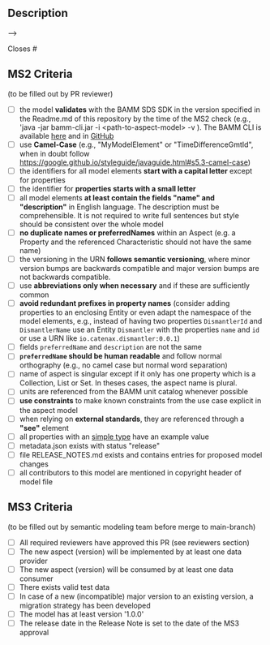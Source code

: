 ## Description
<!-- Please provide a short description about what this PR changes and reference an issue that was initially created to introduce the new aspect model -->

 -->

Closes #

<!-- The MS2 and MS3 criteria are intended for merges to the main-branch. For small bug-fixes or during the model development, for instance, when merging to a feature branch, you may decide to not fill out the checklists. However, we recommend to follow the MS2 checklist during the development. The MS3 checklist becomes relevant for merges to the main-branch. -->
## MS2 Criteria
(to be filled out by PR reviewer)
- [ ] the model **validates** with the BAMM SDS SDK in the version specified in the Readme.md of this repository by the time of the MS2 check  (e.g., 'java -jar bamm-cli.jar -i \<path-to-aspect-model\> -v ). The  BAMM CLI is available [here](https://openmanufacturingplatform.github.io/sds-documentation/sds-developer-guide/dev-snapshot/tooling-guide/bamm-cli.html) and in [GitHub](https://github.com/OpenManufacturingPlatform/sds-sdk/releases)
- [ ] use **Camel-Case** (e.g., "MyModelElement" or "TimeDifferenceGmtId", when in doubt follow https://google.github.io/styleguide/javaguide.html#s5.3-camel-case)
- [ ] the identifiers for all model elements **start with a capital letter** except for properties
- [ ] the identifier for **properties starts with a small letter**
- [ ] all model elements **at least contain the fields "name" and "description"** in English language. The description must be comprehensible. It is not required to write full sentences but style should be consistent over the whole model
- [ ] **no duplicate names or preferredNames** within an Aspect (e.g. a Property and the referenced Characteristic should not have the same name)
- [ ] the versioning in the URN **follows semantic versioning**, where minor version bumps are backwards compatible and major version bumps are not backwards compatible. 
- [ ] use **abbreviations only when necessary** and if these are sufficiently common
- [ ] **avoid redundant prefixes in property names** (consider adding properties to an enclosing Entity or even adapt the namespace of the model elements, e.g., instead of having two properties `DismantlerId` and `DismantlerName` use an Entity `Dismantler` with the properties `name` and `id` or use a URN like `io.catenax.dismantler:0.0.1`)
- [ ] fields `preferredName` and `description` are not the same
- [ ] **`preferredName` should be human readable** and follow normal orthography (e.g., no camel case but normal word separation)
- [ ] name of aspect is singular except if it only has one property which is a Collection, List or Set. In theses cases, the aspect name is plural.
- [ ] units are referenced from the BAMM unit catalog whenever possible
- [ ] **use constraints** to make known constraints from the use case explicit in the aspect model 
- [ ] when relying on **external standards**, they are referenced through a **"see"** element
- [ ] all properties with an [simple type](https://openmanufacturingplatform.github.io/sds-documentation/bamm-specification/v1.0.0/datatypes.html) have an example value
- [ ] metadata.json exists with status "release"
- [ ] file RELEASE_NOTES.md exists and contains entries for proposed model changes 
- [ ] all contributors to this model are mentioned in copyright header of model file

## MS3 Criteria
(to be filled out by semantic modeling team before merge to main-branch)
- [ ] All required reviewers have approved this PR (see reviewers section)
- [ ] The new aspect (version) will be implemented by at least one data provider
- [ ] The new aspect (version) will be consumed by at least one data consumer
- [ ] There exists valid test data
- [ ] In case of a new (incompatible) major version to an existing version, a migration strategy has been developed
- [ ] The model has at least version '1.0.0'
- [ ] The release date in the Release Note is set to the date of the MS3 approval
